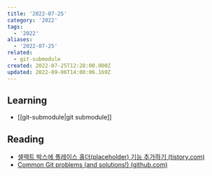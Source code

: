```yaml
---
title: '2022-07-25'
category: '2022'
tags:
  - '2022'
aliases:
  - '2022-07-25'
related:
  - git-submodule
created: 2022-07-25T12:28:00.000Z
updated: 2022-09-06T14:00:06.169Z
---
```


## Learning

- [[git-submodule|git submodule]]

## Reading

- [셀렉트 박스에 플레이스 홀더(placeholder) 기능 추가하기 (tistory.com)](https://blogpack.tistory.com/1085)
- [Common Git problems (and solutions!) (github.com)](https://gist.github.com/mrnabati/bc59304784e1a3a48dd25f92bf20a420)
